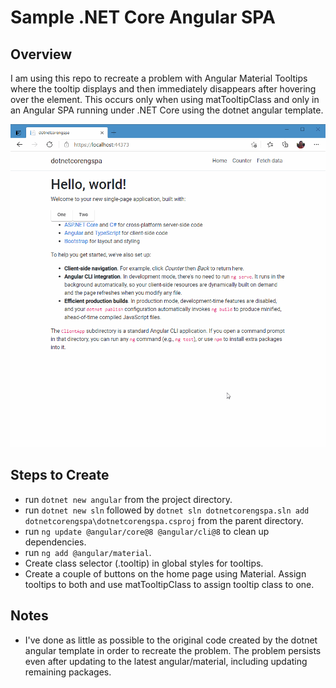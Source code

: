 # Sample .NET Core Angular SPA

## Overview
I am using this repo to recreate a problem with Angular Material Tooltips where the tooltip displays and then immediately disappears after hovering over the element. This occurs only when using matTooltipClass and only in an Angular SPA running under .NET Core using the dotnet angular template.

![Demo](https://github.com/rmegal/media/blob/main/videos/dotnetcorengspa_001.gif)

## Steps to Create
* run `dotnet new angular` from the project directory.
* run `dotnet new sln` followed by `dotnet sln dotnetcorengspa.sln add dotnetcorengspa\dotnetcorengspa.csproj` from the parent directory.
* run `ng update @angular/core@8 @angular/cli@8` to clean up dependencies.
* run `ng add @angular/material`.
* Create class selector (.tooltip) in global styles for tooltips.
* Create a couple of buttons on the home page using Material. Assign tooltips to both and use matTooltipClass to assign tooltip class to one.

## Notes
* I've done as little as possible to the original code created by the dotnet angular template in order to recreate the problem. The problem persists even after updating to the latest angular/material, including updating remaining packages.
